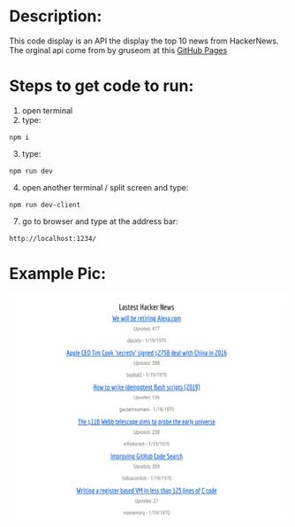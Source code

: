 # Description:
This code display is an API the display the top 10 news from HackerNews.
The orginal api come from by gruseom at this [GitHub Pages](https://github.com/HackerNews/API)

# Steps to get code to run:
1. open terminal
2. type: 
```
npm i
```
3. type: 
```
npm run dev
```
4. open another terminal / split screen and type:
```
npm run dev-client
```
7. go to browser and type at the address bar: 
```
http://localhost:1234/
```

# Example Pic:
![Hacker News Example Pic](https://github.com/juliorojas81871/Hacker-News/blob/main/pics/pic1.jpg)
